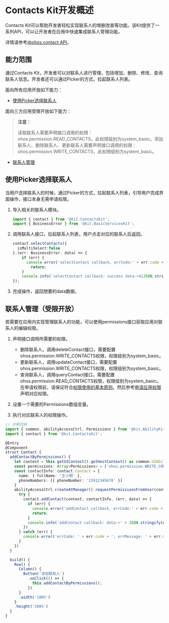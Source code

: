 # Contacts Kit开发概述

<!--Kit: contacts-kit-->
<!--Subsystem: contacts-->
<!--Owner: @librahCode-->
<!--SE: @yanghaoqian-->
<!--TSE: @shangzhijie-->
Contacts Kit可以帮助开发者轻松实现联系人的增删改查等功能。该Kit提供了一系列API，可以让开发者在应用中快速集成联系人管理功能。

详情请参考[@ohos.contact API](../reference/apis-contacts-kit/js-apis-contact.md)。


## 能力范围

通过Contacts Kit，开发者可以对联系人进行管理，包括增加、删除、修改、查询联系人信息。开发者还可以通过Picker的方式，拉起联系人列表。

面向所有应用开放如下能力：

- [使用Picker选择联系人](#使用picker选择联系人)

面向三方应用受限开放如下能力：

<!--RP1-->
> **注意：**
> 
> 读取联系人需要声明接口调用的权限：ohos.permission.READ_CONTACTS，此权限级别为system_basic。添加联系人、删除联系人、更新联系人需要声明接口调用的权限：ohos.permission.WRITE_CONTACTS，此权限级别为system_basic。
<!--RP1End-->

- [联系人管理](#联系人管理受限开放)


## 使用Picker选择联系人

当用户选择联系人的时候，通过Picker的方式，拉起联系人列表，引导用户完成界面操作，接口本身无需申请权限。

1. 导入相关的联系人模块。

   ```ts
   import { contact } from '@kit.ContactsKit';
   import { BusinessError } from '@kit.BasicServicesKit';
   ```

2. 调用联系人接口，拉起联系人列表，用户点击对应的联系人后返回。

   ```ts
   contact.selectContacts({
     isMultiSelect:false
   },(err: BusinessError, data) => {
       if (err) {
         console.error('selectContact callback, errCode:' + err.code + ', errMessage:' + err.message);
           return;
       }
       console.info(`selectContact callback: success data->${JSON.stringify(data)}`);
   });

   ```

3. 完成操作，返回想要的data数据。


## 联系人管理（受限开放）

若需要在应用内实现管理联系人的功能，可以使用permissions接口获取应用对联系人的编辑权限。

1. 声明接口调用所需要的权限。
   <!--RP2-->
   - 删除联系人，调用deleteContact接口，需要配置ohos.permission.WRITE_CONTACTS权限，权限级别为system_basic。
   - 更新联系人，调用updateContact接口，需要配置ohos.permission.WRITE_CONTACTS权限，权限级别为system_basic。
   - 查询联系人，调用queryContact接口，需要配置ohos.permission.READ_CONTACTS权限，权限级别为system_basic。
   在申请权限前，请保证符合[权限使用的基本原则](../security/AccessToken/app-permission-mgmt-overview.md#权限使用的基本原则)。然后参考[申请应用权限](../security/AccessToken/determine-application-mode.md#system_basic等级应用申请权限的方式)声明对应权限。
   <!--RP2End-->

2. 设置一个需要的Permissions数组变量。

3. 执行对应联系人的权限操作。

  ```ts
  // 示例代码
  import { common, abilityAccessCtrl, Permissions } from '@kit.AbilityKit';
  import { contact } from '@kit.ContactsKit';

  @Entry
  @Component
  struct Contact {
    addContactByPermissions() {
      let context = this.getUIContext().getHostContext() as common.UIAbilityContext;
      const permissions: Array<Permissions> = ['ohos.permission.WRITE_CONTACTS'];
      const contactInfo: contact.Contact = {
        name: { fullName: '王小明' },
        phoneNumbers: [{ phoneNumber: '13912345678' }]
      }
      abilityAccessCtrl.createAtManager().requestPermissionsFromUser(context, permissions).then(() => {
        try {
          contact.addContact(context, contactInfo, (err, data) => {
            if (err) {
              console.error('addContact callback, errCode:' + err.code + ', errMessage:' + err.message);
              return;
            }
            console.info('addContact callback: data->' + JSON.stringify(data));
          })
        } catch (err) {
          console.error('errCode: ' + err.code + ', errMessage: ' + err.message);
        }
      })
    }

    build() {
      Row() {
        Column() {
          Button('添加联系人')
            .onClick(() => {
              this.addContactByPermissions();
            })
        }
        .width('100%')
      }
      .height('100%')
    }
  }
```
